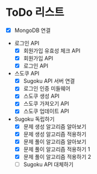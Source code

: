 # ToDo 리스트
- [x] MongoDB 연결
- 로그인 API
  - [x] 회원가입 유효성 체크 API
  - [x] 회원가입 API
  - [x] 로그인 API
- 스도쿠 API
  - [x] Sugoku API 서버 연결
  - [x] 로그인 인증 미들웨어
  - [x] 스도쿠 생성 API
  - [x] 스도쿠 가져오기 API
  - [x] 스도쿠 업데이트 API
- Sugoku 독립하기
  - [x] 문제 생성 알고리즘 알아보기
  - [x] 문제 생성 알고리즘 적용하기
  - [x] 문제 풀이 알고리즘 알아보기
  - [x] 문제 풀이 알고리즘 적용하기 1
  - [x] 문제 풀이 알고리즘 적용하기 2
  - [ ] Sugoku API 대체하기